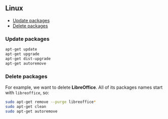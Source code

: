 ## Linux

- [Update packages](#update-packages)
- [Delete packages](#delete-packages)

### Update packages

``` bash
apt-get update
apt-get upgrade
apt-get dist-upgrade
apt-get autoremove
```

### Delete packages

For example, we want to delete **LibreOffice**. All of its packages names start with `libreoffice`, so:

``` bash
sudo apt-get remove --purge libreoffice*
sudo apt-get clean
sudo apt-get autoremove
```
